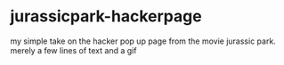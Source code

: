 # jurassicpark-hackerpage
my simple take on the hacker pop up page from the movie jurassic park.
merely a few lines of text and a gif

